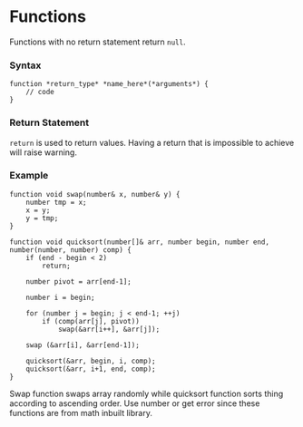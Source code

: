 # Functions

Functions with no return statement return `null`.

### Syntax

````
function *return_type* *name_here*(*arguments*) {
	// code
}
````

### Return Statement

`return` is used to return values. Having a return that is impossible to achieve will raise warning.

### Example

````
function void swap(number& x, number& y) {
	number tmp = x;
	x = y;
	y = tmp;
}

function void quicksort(number[]& arr, number begin, number end, number(number, number) comp) {
	if (end - begin < 2)
		return;
	
	number pivot = arr[end-1];

	number i = begin;
	
	for (number j = begin; j < end-1; ++j)
		if (comp(arr[j], pivot))
			swap(&arr[i++], &arr[j]);
	
	swap (&arr[i], &arr[end-1]);

	quicksort(&arr, begin, i, comp);
	quicksort(&arr, i+1, end, comp);
}
````
Swap function swaps array randomly while quicksort function sorts thing according to ascending order. Use number or get error since these functions are from math inbuilt library.
